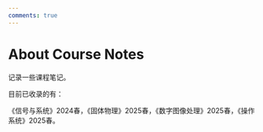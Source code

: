 ```yaml
---
comments: true
---
```


# About Course Notes

记录一些课程笔记。

目前已收录的有：

《信号与系统》2024春，《固体物理》2025春，《数字图像处理》2025春，《操作系统》2025春。
